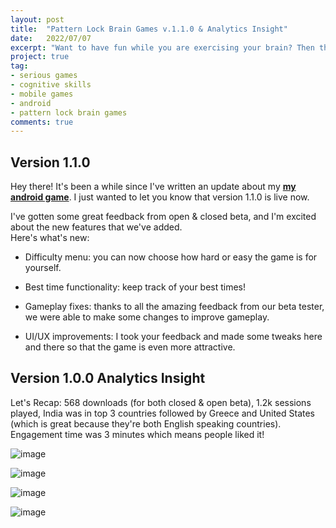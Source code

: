 ```yaml
---
layout: post
title:  "Pattern Lock Brain Games v.1.1.0 & Analytics Insight"
date:   2022/07/07
excerpt: "Want to have fun while you are exercising your brain? Then this App is what you need."
project: true
tag:
- serious games
- cognitive skills
- mobile games
- android
- pattern lock brain games
comments: true
---
```


## Version 1.1.0

Hey there! It's been a while since I've written an update about my **[my android game](https://play.google.com/store/apps/details?id=thelouras.pattern.game)**. 
I just wanted to let you know that version 1.1.0 is live now.

I've gotten some great feedback from open & closed beta, and I'm excited about the new features that we've added.\
Here's what's new:

- Difficulty menu: you can now choose how hard or easy the game is for yourself.

- Best time functionality: keep track of your best times!

- Gameplay fixes: thanks to all the amazing feedback from our beta tester, we were able to make some changes to improve gameplay.

- UI/UX improvements: I took your feedback and made some tweaks here and there so that the game is even more attractive.

## Version 1.0.0 Analytics Insight

Let's Recap: 568 downloads (for both closed & open beta), 1.2k sessions played, India was in top 3 countries followed by Greece and United States (which is great because they're both English speaking countries). 
Engagement time was 3 minutes  which means people  liked it!

![image](https://user-images.githubusercontent.com/25557899/177714341-17120e80-eb34-4718-8591-bf2023eb1d28.png)

![image](https://user-images.githubusercontent.com/25557899/177714428-d2dc9431-387f-4fed-93b2-b1c65fab4272.png)


![image](https://user-images.githubusercontent.com/25557899/177715163-07945ecd-e8e0-4f96-a419-7fd966c8c139.png)


![image](https://user-images.githubusercontent.com/25557899/177715288-0e0e8f04-28d8-4893-ab44-a0c8a01563a0.png)


